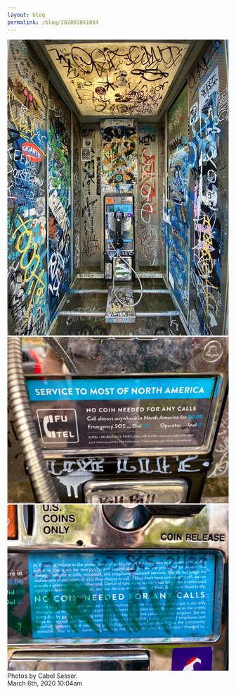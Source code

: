 ```yaml
---
layout: blog
permalink: /blog/202003061004
---
```



<img src="/blog/images/611862840125652992_0.jpg"/>




<img src="/blog/images/611862840125652992_1.jpg"/>




<img src="/blog/images/611862840125652992_2.jpg"/>



<div class="caption">Photos by Cabel Sasser.<br/>

 </div>

<div id="footer">
<span id="timestamp"> March 6th, 2020 10:04am </span>
</div>
